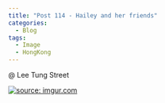 ```yaml
---
title: "Post 114 - Hailey and her friends"
categories:
  - Blog
tags:
  - Image
  - HongKong
---
```


@ Lee Tung Street 

<a href="https://imgur.com/2ulOSwA"><img src="https://i.imgur.com/2ulOSwA.jpg" title="source: imgur.com" /></a>

<script src="https://utteranc.es/client.js"
        repo="serendipityinlife/serendipityinlife.github.io"
        issue-term="pathname"
        theme="github-light"
        crossorigin="anonymous"
        async>
</script>
